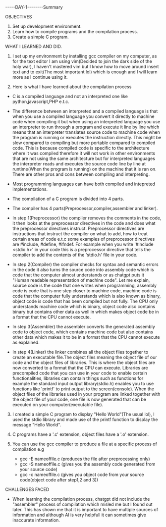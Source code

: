 -----DAY-1--------Summary

OBJECTIVES
1. Set up development environment.
2. Learn how to compile programs and the compilation process.
3. Create a simple C program.

WHAT I LEARNED AND DID.

1. I set up my environment by installing gcc compiler on my computer, as for the text editor I am using vim(Decided to join the dark side of the holy war), I haven't mastered vim but I know how to move around insert text and to exit(The most important lol) which is enough and I will learn more as I continue using it.

2. Here is what I have learned about the compilation process
- C is a compiled language and not an interpreted one like python,javascript,PHP e.t.c.

- The difference between an interpreted and a compiled language is that when you use a compiled language you convert it directly to machine code when compiling it but when using an interpreted language you use an interpreter to run through a program and execute it line by line which means that an interpreter translates source code to machine code when the program is running or executes the instruction directly. This might be slow compared to compiling but more portable compared to compiled code. This is because compiled code is specific to the architecture where it was compiled therefore it will not work in other environments that are not using the same architecture but for interpreted languages the interpreter reads and executes the source code line by line at runtime(When the program is running) on the machine that it is ran on. There are other pros and cons between compiling and interpreting.

- Most programming languages can have both compiled and intepreted implementations.   
- The compilation of a C program is divided into 4 parts.
- The compiler has 4 parts(Preprocessor,compiler,assembler and linker).

- In step 1(Preprocessor) the compiler removes the comments in the code, it then looks at the preprocessor directives in the code and does what the preprocessor directives instruct. Preprocessor directives are instructions that instruct the compiler on what to add, how to treat certain areas of code e.t.c some examples of preprocessor directives are #include, #define, #ifndef. For example when you write '#include <stdio.h>' in your code this is a preprocessor directive that tells the compiler to add the contents of the 'stdio.h' file in your code.

- In step 2(Compiler) the compiler checks for syntax and semantic errors in the code it also turns the source code into assembly code which is code that the computer almost understands or as chatgpt puts it "Human readable representation of machine code". Let me explain, source code is the code that one writes when programming, assembly code is code that is one step closer to machine code, machine code is code that the computer fully understands which is also known as binary, object code is code that has been compiled but not fully. The CPU only understands machine code which is binary, object code also contains binary but contains other data as well in which makes object code be in a format that the CPU cannot execute.

- In step 3(Assembler) the assembler converts the generated assembly code to object code, which contains machine code but also contains other data which makes it to be in a format that the CPU cannot execute as explained.

- In step 4(Linker) the linker combines all the object files together to create an executable file.The object files meaning the object file of our code and the object files of libraries. This is where the object files are now converted to a format that the CPU can execute. Libraries are precompiled code that you can use in your code to enable certain functionalities, libraries can contain things such as functions for example the standard input output library(stdio.h) enables you to use functions like 'printf' to print output to the screen(console). When the object files of the libraries used in your program are linked together with the object file of your code, one file is now generated that can be executed on your computer(executable file).

3. I created a simple C program to display "Hello World"(The usual lol), I used the stdio library and made use of the printf function to display the message "Hello World".

4. C programs have a '.c' extension, object files have a '.o' extension.

5. You can use the gcc compiler to produce a file  at a specific process of compilation e.g
	- gcc -E nameoffile.c (produces the file after preprocessing only)
	- gcc -S nameoffile.c (gives you the assembly code generated from your source code)
	- gcc -c nameoffile.c (gives you object code from your source code(object code after step1,2 and 3))

CHALLENGES FACED
- When learning the compilation process, chatgpt did not include the "assembler" process of compilation which misled me but I found out later. This has shown me that it is important to have multiple sources of information and although AI is very helpfull it can sometimes give inaccurate information.
